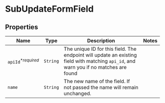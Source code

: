 

# SubUpdateFormField



## Properties

| Name | Type | Description | Notes |
|------------ | ------------- | ------------- | -------------|
| `apiId`<sup>*_required_</sup> | ```String``` |  The unique ID for this field. The endpoint will update an existing field with matching `api_id`, and warn you if no matches are found  |  |
| `name` | ```String``` |  The new name of the field. If not passed the name will remain unchanged.  |  |




